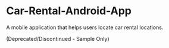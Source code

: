 # Car-Rental-Android-App
A mobile application that helps users locate car rental locations.

(Deprecated/Discontinued - Sample Only)
